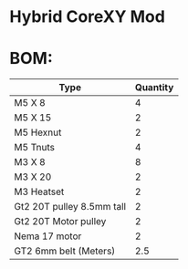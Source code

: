 # Hybrid CoreXY Mod

# BOM:
| Type | Quantity |
| --- | --- |
| M5 X 8 | 4 |
| M5 X 15 | 2 |
| M5 Hexnut | 2 |
| M5 Tnuts | 4 |
| M3 X 8 | 8 |
| M3 X 20 | 2 |
| M3 Heatset | 2 |
| Gt2 20T pulley 8.5mm tall| 2 |
| Gt2 20T Motor pulley| 2 |
| Nema 17 motor | 2 |
| GT2 6mm belt (Meters) | 2.5 |
